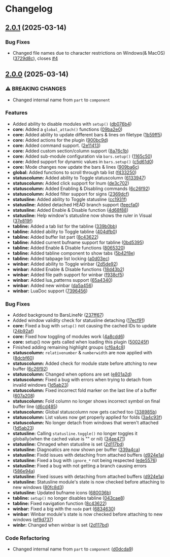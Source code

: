 # Changelog

## [2.0.1](https://github.com/OXY2DEV/bars.nvim/compare/v2.0.0...v2.0.1) (2025-03-14)


### Bug Fixes

* Changed file names due to character restrictions on Windows(& MacOS) ([3729d8c](https://github.com/OXY2DEV/bars.nvim/commit/3729d8cf218ade8a34cf4d7f018515185329bb90)), closes [#4](https://github.com/OXY2DEV/bars.nvim/issues/4)

## [2.0.0](https://github.com/OXY2DEV/bars.nvim/compare/v1.0.0...v2.0.0) (2025-03-14)


### ⚠ BREAKING CHANGES

* Changed internal name from `part` to `component`

### Features

* Added ability to disable modules with `setup()` ([db076b4](https://github.com/OXY2DEV/bars.nvim/commit/db076b4ffa509aace45c57d7a165ee59a1c79c49))
* **core:** Added a `global_attach()` functions ([09ba2e0](https://github.com/OXY2DEV/bars.nvim/commit/09ba2e0e84d17907a776a10d34a7639f599ea0dd))
* **core:** Added ability to update different bars & lines on filetype ([1b59ff5](https://github.com/OXY2DEV/bars.nvim/commit/1b59ff5bfe19203f575eb3ee94f3c57a95f09113))
* **core:** Added actions for the plugin ([900bc9d](https://github.com/OXY2DEV/bars.nvim/commit/900bc9d03d852549ccb4fd73dd22c664c7df78f3))
* **core:** Added command support. ([2e11413](https://github.com/OXY2DEV/bars.nvim/commit/2e114131dd15c602dec63d11f41944c7de367f4f))
* **core:** Added custom section/column support ([8a76c1b](https://github.com/OXY2DEV/bars.nvim/commit/8a76c1b69e54e717643dc55c80a0a235057c89be))
* **core:** Added sub-module configuration via `bars.setup()` ([1165c50](https://github.com/OXY2DEV/bars.nvim/commit/1165c501f60f505999c89f744fe2a0d3cbad1840))
* **core:** Added support for dynamic values in `bars.setup()` ([c5d61d0](https://github.com/OXY2DEV/bars.nvim/commit/c5d61d0366e905575fb4111003ea0552cedcdecb))
* **core:** Mode changes now update the bars & lines ([909ba6c](https://github.com/OXY2DEV/bars.nvim/commit/909ba6c4ddf2af70f5217fe5b301c6f050c2d489))
* **global:** Added functions to scroll through tab list ([f433250](https://github.com/OXY2DEV/bars.nvim/commit/f433250f88a5cedd44b4132d3a9e03d8b364c71d))
* **statuscolumn:** Added ability to Toggle statuscolumn ([6133947](https://github.com/OXY2DEV/bars.nvim/commit/6133947bc23243668c0fbc754184601bdda0aa02))
* **statuscolumn:** Added click support for lnum ([de3c702](https://github.com/OXY2DEV/bars.nvim/commit/de3c70293edb96cf1730b9de3462ea22fc70406a))
* **statuscolumn:** Added Enabling & Disabling commands ([6c26f92](https://github.com/OXY2DEV/bars.nvim/commit/6c26f92c4dfa9b7e93063adbe94caae73ba36234))
* **statuscolumn:** Added filter support for signs ([2369dcf](https://github.com/OXY2DEV/bars.nvim/commit/2369dcf02bc882551bb36db126df1043cb33527b))
* **statusline:** Added ability to Toggle statusline ([cc1931f](https://github.com/OXY2DEV/bars.nvim/commit/cc1931fe2a0267f7b87e8eaa94568ffaab0eab22))
* **statusline:** Added detached HEAD branch support ([feecfa0](https://github.com/OXY2DEV/bars.nvim/commit/feecfa0de0d56701322f2551db66c5fd9134573f))
* **statusline:** Added Enable & Disable function ([4d68f88](https://github.com/OXY2DEV/bars.nvim/commit/4d68f8802f2aae8bcd2d03d9102515b39b7338ca))
* **statusline:** Help window's statusline now shows the ruler in Visual ([37e819f](https://github.com/OXY2DEV/bars.nvim/commit/37e819fa6f972fe85fc6bed131e243afd612fd09))
* **tabline:** Added a tab list for the tabline ([339b0bb](https://github.com/OXY2DEV/bars.nvim/commit/339b0bb297673e4368bca4d9440f68fc2e7ff6cd))
* **tabline:** Added ability to Toggle tabline ([404dfb0](https://github.com/OXY2DEV/bars.nvim/commit/404dfb0aacac1d5ff5c716ea44211fd2b554e1fe))
* **tabline:** Added buffer list part ([8c43622](https://github.com/OXY2DEV/bars.nvim/commit/8c43622ff2604da1b9229fd4227a097888461736))
* **tabline:** Added current bufname support for tabline ([0bd5395](https://github.com/OXY2DEV/bars.nvim/commit/0bd5395bbf600c0bef2e05e468a28be18208cedb))
* **tabline:** Added Enable & Disable functions ([8065320](https://github.com/OXY2DEV/bars.nvim/commit/8065320ed8ffb6e9f3ac09b6735a16075934a80a))
* **tabline:** Added tabline component to show tabs ([5b42f8e](https://github.com/OXY2DEV/bars.nvim/commit/5b42f8ede6594f8992719f88568a8aaf308353ff))
* **tabline:** Added tabpage list locking ([a0d03ec](https://github.com/OXY2DEV/bars.nvim/commit/a0d03ece2db249068f30c160545594e17faa7990))
* **winbar:** Added ability to Toggle winbar ([2d5de92](https://github.com/OXY2DEV/bars.nvim/commit/2d5de92158e971924b38e237c01eb5c1cc6b91db))
* **winbar:** Added Enable & Disable functions ([18d43b2](https://github.com/OXY2DEV/bars.nvim/commit/18d43b28d3c16d98b1f2ee955c9f8d4d5839ba0e))
* **winbar:** Added file path support for winbar ([f938cf5](https://github.com/OXY2DEV/bars.nvim/commit/f938cf59c4564848ba5f2e355ff1a3d5cec03c0d))
* **winbar:** Added lua_patterns support ([65a4340](https://github.com/OXY2DEV/bars.nvim/commit/65a4340437bc521092dde9ef1acf4b8b8d51f523))
* **winbar:** Added new winbar ([da5a456](https://github.com/OXY2DEV/bars.nvim/commit/da5a4560f9ba426855b3d2c594a4f9e4c6e30283))
* **winbar:** LuaDoc support ([7396456](https://github.com/OXY2DEV/bars.nvim/commit/73964561eb3ab8a5919be9b89e642354139779b6))


### Bug Fixes

* Added background to BarsLineNr ([237ff67](https://github.com/OXY2DEV/bars.nvim/commit/237ff67b103c5678c1976157520bcafcb5ccd84f))
* Added window validity check for statusline detaching ([17ecf91](https://github.com/OXY2DEV/bars.nvim/commit/17ecf9137bafef1199878bd6099db72d8a26a2a4))
* **core:** Fixed a bug with `setup()` not causing the cached IDs to update ([24b92af](https://github.com/OXY2DEV/bars.nvim/commit/24b92afbcbe04a3efa8780b05a359493158b8a29))
* **core:** Fixed how toggling of modules work ([4a8cdd6](https://github.com/OXY2DEV/bars.nvim/commit/4a8cdd6a62d81354c29667ed2fa4752156293f46))
* **core:** setup() now gets called when loading this plugin ([500245f](https://github.com/OXY2DEV/bars.nvim/commit/500245f462d6d912a9169a958cf52f4fac3f2df5))
* Finished adding remaining highlight groups ([cf6a4c8](https://github.com/OXY2DEV/bars.nvim/commit/cf6a4c8955b10c5aa92787630c6605deeec7b853))
* **statuscolumn:** `relativenumber` & `numberwidth` are now applied with ([8dcbf60](https://github.com/OXY2DEV/bars.nvim/commit/8dcbf60e7fe1856e0701b10dc1f8756e971a0a15))
* **statuscolumn:** Added check for module state before attching to new buffer ([6c26f92](https://github.com/OXY2DEV/bars.nvim/commit/6c26f92c4dfa9b7e93063adbe94caae73ba36234))
* **statuscolumn:** Changed when options are set ([e801a2d](https://github.com/OXY2DEV/bars.nvim/commit/e801a2d5a4e0031374a656dd46b4e188531f2675))
* **statuscolumn:** Fixed a bug with errors when trying to detach from invalid windows ([1d5ab23](https://github.com/OXY2DEV/bars.nvim/commit/1d5ab238fc77465f142e5325c1bc77a74a26d484))
* **statuscolumn:** Fixed incorrect fold marker on the last line of a buffer ([607a208](https://github.com/OXY2DEV/bars.nvim/commit/607a20802d5aa2c237116c266307053d1c0054b2))
* **statuscolumn:** Fold column no longer shows incorrect symbol on final buffer line ([d6cd485](https://github.com/OXY2DEV/bars.nvim/commit/d6cd485618bb2ba34a7960b5e377bcea3b67978b))
* **statuscolumn:** Global statuscolumn now gets cached too ([338985b](https://github.com/OXY2DEV/bars.nvim/commit/338985b9a361f33b5b0cb89361cbe3fcd5b57913))
* **statuscolumn:** List values now get properly applied for folds ([3a4c93f](https://github.com/OXY2DEV/bars.nvim/commit/3a4c93f1889690fdf792070225ce29770d45b035))
* **statuscolumn:** No longer detach from windows that weren't attached ([1d5ab23](https://github.com/OXY2DEV/bars.nvim/commit/1d5ab238fc77465f142e5325c1bc77a74a26d484))
* **statusline:** Calling `statusline.toggle()` no longer toggles it globally(when the cached value is "" or nil) ([34ee471](https://github.com/OXY2DEV/bars.nvim/commit/34ee471b7f02c41f38e3a885271800c7aeaf6602))
* **statusline:** Chnaged when statusline is set ([2d117bd](https://github.com/OXY2DEV/bars.nvim/commit/2d117bd9ca6314d36fb0c42a04f9cd605394e90e))
* **statusline:** Diagnoatics are now shown per buffer ([339a4ca](https://github.com/OXY2DEV/bars.nvim/commit/339a4ca80556e8427f9ef9b9a49817fdf0ce63a0))
* **statusline:** Fixdd issues with detaching from attached buffers ([d924e1a](https://github.com/OXY2DEV/bars.nvim/commit/d924e1a1d0d8b8273977eda7161698f2353a4676))
* **statusline:** Fixed a bug with `ignore_*` not being respected ([ede5576](https://github.com/OXY2DEV/bars.nvim/commit/ede55763c95c8001d742b511e7514dd5838a42c5))
* **statusline:** Fixed a bug with not getting a branch causing errors ([586e94a](https://github.com/OXY2DEV/bars.nvim/commit/586e94aa462a52c93b5a866b79e148a287dca690))
* **statusline:** Fixed issues with detaching from attached buffers ([d924e1a](https://github.com/OXY2DEV/bars.nvim/commit/d924e1a1d0d8b8273977eda7161698f2353a4676))
* **statusline:** Statusline module's state is now checked before attaching to new windows ([80fc8d3](https://github.com/OXY2DEV/bars.nvim/commit/80fc8d36fae094ff1f9b79d935a8d93ce4f8eea4))
* **statusline:** Updated bufname icons ([680036b](https://github.com/OXY2DEV/bars.nvim/commit/680036bb248f3e8b15efeed2b8f8287c45f9295c))
* **tabline:** `setup()` no longer disables tabline ([043cae8](https://github.com/OXY2DEV/bars.nvim/commit/043cae8524d88ca2b30a8651db43b550abaab8c3))
* **tabline:** Fixed navigation function ([8c43622](https://github.com/OXY2DEV/bars.nvim/commit/8c43622ff2604da1b9229fd4227a097888461736))
* **winbar:** Fixed a big with the `node` part ([6834630](https://github.com/OXY2DEV/bars.nvim/commit/683463074a461887bf0b84055974c0cdbd122b3e))
* **winbar:** Winbar module's state is now checked before attaching to new windows ([ef9d737](https://github.com/OXY2DEV/bars.nvim/commit/ef9d737c62e86fac094b1ffa0f528a6776b805ee))
* **winbr:** Changed when winbar is set ([2d117bd](https://github.com/OXY2DEV/bars.nvim/commit/2d117bd9ca6314d36fb0c42a04f9cd605394e90e))


### Code Refactoring

* Changed internal name from `part` to `component` ([d0dcda9](https://github.com/OXY2DEV/bars.nvim/commit/d0dcda966825a9c010f5fbb7fc6419a14709dc10))
